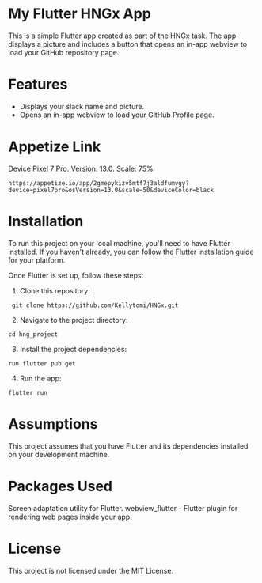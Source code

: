 # My Flutter HNGx App
This is a simple Flutter app created as part of the HNGx task. The app displays a picture and includes a button that opens an in-app webview to load your GitHub repository page.
# Features 
* Displays your slack name and picture.
* Opens an in-app webview to load your GitHub Profile page.
# Appetize Link
Device Pixel 7 Pro. Version: 13.0. Scale: 75%
```
https://appetize.io/app/2gmepykizv5mtf7j3aldfumvgy?device=pixel7pro&osVersion=13.0&scale=50&deviceColor=black
```
# Installation
To run this project on your local machine, you'll need to have Flutter installed. If you haven't already, you can follow the Flutter installation guide for your platform.

Once Flutter is set up, follow these steps:
1. Clone this repository:
```
 git clone https://github.com/Kellytomi/HNGx.git
```
2. Navigate to the project directory:
```
cd hng_project
```
3. Install the project dependencies:
```
run flutter pub get
```
4. Run the app:
```
flutter run
```
# Assumptions
This project assumes that you have Flutter and its dependencies installed on your development machine.
# Packages Used
Screen adaptation utility for Flutter. webview_flutter - Flutter plugin for rendering web pages inside your app.
# License
This project is not licensed under the MIT License.



 
